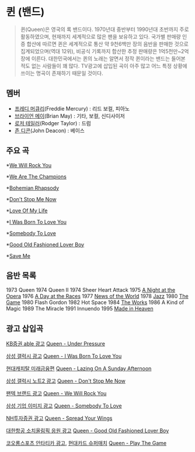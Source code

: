 ﻿# 퀸 (밴드)
> 퀸(Queen)은 영국의 록 밴드이다. 1970년대 중반부터 1990년대 초반까지 주로 활동하였으며, 현재까지 세계적으로 많은 팬을 보유하고 있다. 국가별 판매량 인증 합산에 따르면 퀸은 세계적으로 통산 약 9천6백만 장의 음반을 판매한 것으로 집계되었으며(역대 12위), 비공식 기록까지 합산한 추정 판매량은 1억5천만~2억 장에 이른다. 대한민국에서는 퀸의 노래는 알면서 정작 퀸이라는 밴드는 들어본 적도 없는 사람들이 꽤 많다. TV광고에 삽입된 곡이 아주 많고 어느 특정 상황에 쓰이는 명곡이 존재하기 때문일 것이다.

## 멤버
* [프레디 머큐리](https://ko.wikipedia.org/wiki/%ED%94%84%EB%A0%88%EB%94%94_%EB%A8%B8%ED%81%90%EB%A6%AC)(Freddie Mercury) : 리드 보컬, 피아노
* [브라이언 메이](https://ko.wikipedia.org/wiki/%EB%B8%8C%EB%9D%BC%EC%9D%B4%EC%96%B8_%EB%A9%94%EC%9D%B4)(Brian May) : 기타, 보컬, 신디사이저
* [로저 테일러](https://ko.wikipedia.org/wiki/%EB%A1%9C%EC%A0%80_%ED%85%8C%EC%9D%BC%EB%9F%AC)(Rodger Taylor) : 드럼
* [존 디콘](https://ko.wikipedia.org/wiki/%EC%A1%B4_%EB%94%94%EC%BD%98)(John Deacon) : 베이스

## 주요 곡
*[We Will Rock You](https://www.youtube.com/watch?v=-tJYN-eG1zk)

*[We Are The Champions](https://www.youtube.com/watch?v=04854XqcfCY)

*[Bohemian Rhapsody](https://www.youtube.com/watch?v=fJ9rUzIMcZQ)

*[Don't Stop Me Now](https://www.youtube.com/watch?v=HgzGwKwLmgM)

*[Love Of My Life](https://www.youtube.com/watch?v=sUJkCXE4sAA)

*[I Was Born To Love You](https://www.youtube.com/watch?v=vNhhAEupU4g)

*[Somebody To Love](https://www.youtube.com/watch?v=kijpcUv-b8M)

*[Good Old Fashioned Lover Boy](https://www.youtube.com/watch?v=PI3LAgGBxqU)

*[Save Me](https://www.youtube.com/watch?v=Iw3izcZd9zU)

## 음반 목록
1973 Queen
1974 Queen II
1974 Sheer Heart Attack
1975 [A Night at the Opera](https://ko.wikipedia.org/wiki/A_Night_at_the_Opera)
1976 [A Day at the Races](https://ko.wikipedia.org/wiki/A_Day_at_the_Races_(%EC%9D%8C%EB%B0%98))
1977 [News of the World](https://ko.wikipedia.org/wiki/News_of_the_World)
1978 [Jazz](https://ko.wikipedia.org/wiki/Jazz_(%EC%9D%8C%EB%B0%98))
1980 [The Game](https://ko.wikipedia.org/wiki/The_Game_(%ED%80%B8%EC%9D%98_%EC%9D%8C%EB%B0%98))
1980 Flash Gordon
1982 Hot Space
1984 [The Works](https://ko.wikipedia.org/wiki/The_Works)
1986 A Kind of Magic
1989 The Miracle
1991 Innuendo
1995 [Made in Heaven](https://ko.wikipedia.org/wiki/Made_in_Heaven)

## 광고 삽입곡
[KB증권 able 광고](https://www.youtube.com/watch?v=rAdjtSLWmJ4)
[Queen - Under Pressure](https://www.youtube.com/watch?v=a01QQZyl-_I)

[삼성 갤럭시 광고](https://www.youtube.com/watch?v=PB-KcazRySg)
[Queen - I Was Born To Love You](https://www.youtube.com/watch?v=uMGjN8-9IG0)

[현대캐피탈 미래금융편](https://www.youtube.com/watch?v=2__g7Qf-YJQ)
[Queen - Lazing On A Sunday Afternoon](https://www.youtube.com/watch?v=OU6EyXcFBxA)

[삼성 갤럭시 노트2 광고](https://www.youtube.com/watch?v=KlFys0mBxyM&index=15&list=PLE0F71L94fqkB42ZeJi-Q2XJto6M0Rnzv)
[Queen - Don't Stop Me Now](https://www.youtube.com/watch?v=HgzGwKwLmgM)

[팬텍 브랜드 광고](https://www.youtube.com/watch?v=ks_GbM8K34A&list=PL13C60FE77EB9D377&index=10)
[Queen - We Will Rock You](https://www.youtube.com/watch?v=-tJYN-eG1zk)

[삼성 기업 이미지 광고](https://www.youtube.com/watch?v=udFQdz5SxPo)
[Queen - Somebody To Love](https://www.youtube.com/watch?v=kijpcUv-b8M)

[NH투자증권 광고](https://www.youtube.com/watch?v=g79Dvi-vbZ8)
[Queen - Spread Your Wings](https://www.youtube.com/watch?v=uyd6OLyhPJo)

[대한항공 소치올림픽 응원 광고](https://vimeo.com/131343098)
[Queen - Good Old Fashioned Lover Boy](https://www.youtube.com/watch?v=PI3LAgGBxqU)

[코오롱스포츠 안타티카 광고](https://www.youtube.com/watch?v=PVWs6xFURVM),
[현대카드 슈퍼매치](https://www.youtube.com/watch?v=X-Z5q9KBrxI)
[Queen - Play The Game](https://www.youtube.com/watch?v=6_5O-nUiZ_0)